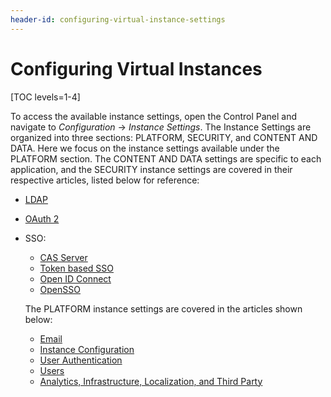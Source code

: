 ```yaml
---
header-id: configuring-virtual-instance-settings
---
```


# Configuring Virtual Instances

[TOC levels=1-4]

To access the available instance settings, open the Control Panel and navigate 
to *Configuration* &rarr; *Instance Settings*. The Instance Settings are 
organized into three sections: PLATFORM, SECURITY, and CONTENT AND DATA. Here we 
focus on the instance settings available under the PLATFORM section. The CONTENT 
AND DATA settings are specific to each application, and the SECURITY instance 
settings are covered in their respective articles, listed below for reference:

- [LDAP](/docs/7-2/deploy/-/knowledge_base/d/configuring-ldap)
- [OAuth 2](/docs/7-2/deploy/-/knowledge_base/d/oauth2-scopes#creating-the-authorization-page)
- SSO: 
  - [CAS Server](/docs/7-2/deploy/-/knowledge_base/d/cas-central-authentication-service-single-sign-on-authentication)
  - [Token based SSO](/docs/7-2/deploy/-/knowledge_base/d/token-based-single-sign-on-authentication)
  <!-- [Facebook Connect]() Add back once article is available-->
  - [Open ID Connect](/docs/7-2/deploy/-/knowledge_base/d/authenticating-with-openid-connect#enabling-openid-connect-authentication)
  - [OpenSSO](/docs/7-2/deploy/-/knowledge_base/d/opensso-single-sign-on-authentication)
  
  The PLATFORM instance settings are covered in the articles shown below:
  
  - [Email](/docs/7-2/user/-/knowledge_base/u/email-instance-settings)
  - [Instance Configuration](/docs/7-2/user/-/knowledge_base/u/instance-configuration-instance-settings)
  - [User Authentication](/docs/7-2/user/-/knowledge_base/u/user-authentication-instance-settings)
  - [Users](/docs/7-2/user/-/knowledge_base/u/users-instance-settings)
  - [Analytics, Infrastructure, Localization, and Third Party](/docs/7-2/user/-/knowledge_base/u/infrastructure-localization-and-integrations-instance-settings)
